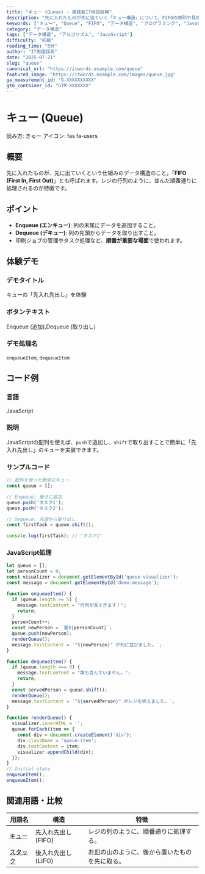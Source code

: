 ```yaml
---
title: "キュー (Queue) - 実践型IT用語辞典"
description: "先に入れたものが先に出ていく「キュー構造」について、FIFOの原則や具体的な使われ方を、インタラクティブなデモを通じて分かりやすく解説します。"
keywords: ["キュー", "Queue", "FIFO", "データ構造", "プログラミング", "JavaScript"]
category: "データ構造"
tags: ["データ構造", "アルゴリズム", "JavaScript"]
difficulty: "初級"
reading_time: "5分"
author: "IT用語辞典"
date: "2025-07-21"
slug: "queue"
canonical_url: "https://itwords.example.com/queue"
featured_image: "https://itwords.example.com/images/queue.jpg"
ga_measurement_id: "G-XXXXXXXXXX"
gtm_container_id: "GTM-XXXXXXX"
---
```


# キュー (Queue)
読み方: きゅー
アイコン: fas fa-users

## 概要
先に入れたものが、先に出ていくという仕組みのデータ構造のこと。「**FIFO (First In, First Out)**」とも呼ばれます。レジの行列のように、並んだ順番通りに処理されるのが特徴です。

## ポイント
- **Enqueue (エンキュー)**: 列の末尾にデータを追加すること。
- **Dequeue (デキュー)**: 列の先頭からデータを取り出すこと。
- 印刷ジョブの管理やタスク処理など、**順番が重要な場面**で使われます。

## 体験デモ
### デモタイトル
キューの「先入れ先出し」を体験

### ボタンテキスト
Enqueue (追加),Dequeue (取り出し)

### デモ処理名
`enqueueItem`, `dequeueItem`

## コード例
### 言語
JavaScript

### 説明
JavaScriptの配列を使えば、`push`で追加し、`shift`で取り出すことで簡単に「先入れ先出し」のキューを実装できます。

### サンプルコード
```javascript
// 配列を使った簡単なキュー
const queue = [];

// Enqueue: 後ろに追加
queue.push('タスク1');
queue.push('タスク2');

// Dequeue: 先頭から取り出し
const firstTask = queue.shift();

console.log(firstTask); // "タスク1"
```

### JavaScript処理
```javascript
let queue = [];
let personCount = 0;
const visualizer = document.getElementById('queue-visualizer');
const message = document.getElementById('demo-message');

function enqueueItem() {
  if (queue.length >= 5) {
    message.textContent = "行列が長すぎます！";
    return;
  }
  personCount++;
  const newPerson = `客${personCount}`;
  queue.push(newPerson);
  renderQueue();
  message.textContent = `"${newPerson}" が列に並びました。`;
}

function dequeueItem() {
  if (queue.length === 0) {
    message.textContent = "誰も並んでいません。";
    return;
  }
  const servedPerson = queue.shift();
  renderQueue();
  message.textContent = `"${servedPerson}" がレジを終えました。`;
}

function renderQueue() {
  visualizer.innerHTML = '';
  queue.forEach(item => {
    const div = document.createElement('div');
    div.className = 'queue-item';
    div.textContent = item;
    visualizer.appendChild(div);
  });
}
// Initial state
enqueueItem();
enqueueItem();
```

## 関連用語・比較
| 用語名 | 構造 | 特徴 |
|---|---|---|
| [キュー](./queue.html) | 先入れ先出し (FIFO) | レジの列のように、順番通りに処理する。 |
| [スタック](../stack/stack.html) | 後入れ先出し (LIFO) | お皿の山のように、後から置いたものを先に取る。 |